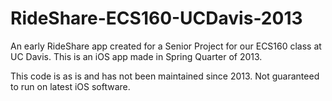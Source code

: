 # RideShare-ECS160-UCDavis-2013
An early RideShare app created for a Senior Project for our ECS160 class at UC Davis. This is an iOS app made in Spring Quarter of 2013.


This code is as is and has not been maintained since 2013. Not guaranteed to run on latest iOS software. 
